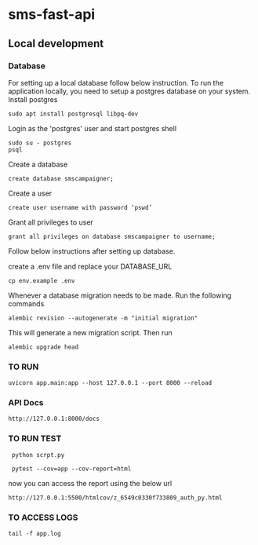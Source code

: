 # sms-fast-api

## Local development

### Database

For setting up a local database follow below instruction.
To run the application locally, you need to setup a postgres database on your system.
Install postgres

```
sudo apt install postgresql libpq-dev
```

Login as the 'postgres' user and start postgres shell

```
sudo su - postgres
psql
```

Create a database

```
create database smscampaigner;
```

Create a user

```
create user username with password ‘pswd’
```

Grant all privileges to user

```
grant all privileges on database smscampaigner to username;
```

Follow below instructions after setting up database.

create a .env file and replace your DATABASE_URL

```
cp env.example .env
```

Whenever a database migration needs to be made. Run the following commands

```
alembic revision --autogenerate -m "initial migration"
```

This will generate a new migration script. Then run

```
alembic upgrade head
```

### TO RUN

```
uvicorn app.main:app --host 127.0.0.1 --port 8000 --reload
```

### API Docs

```
http://127.0.0.1:8000/docs
```

### TO RUN TEST

```
 python scrpt.py
```

```
 pytest --cov=app --cov-report=html
```

now you can access the report using the below url

```
http://127.0.0.1:5500/htmlcov/z_6549c0330f733809_auth_py.html
```

### TO ACCESS LOGS

```
tail -f app.log
```
